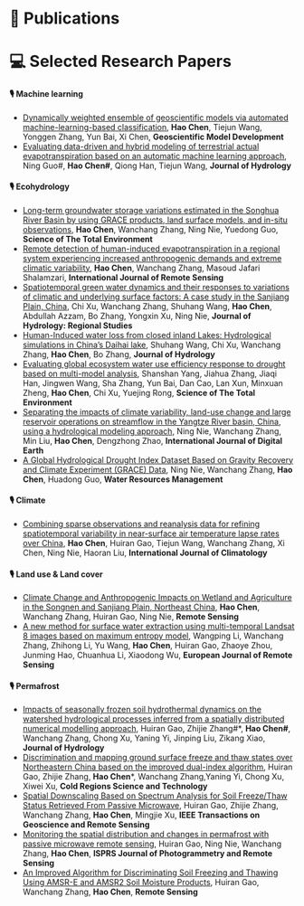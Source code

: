 
# 📝 Publications

# 💻 Selected Research Papers

#### 🎙 Machine learning
- [Dynamically weighted ensemble of geoscientific models via automated machine-learning-based classification](https://doi.org/10.5194/gmd-16-5685-2023), **Hao Chen**, Tiejun Wang, Yonggen Zhang, Yun Bai, Xi Chen, **Geoscientific Model Development**
- [Evaluating data-driven and hybrid modeling of terrestrial actual evapotranspiration based on an automatic machine learning approach](https://doi.org/10.1016/j.jhydrol.2023.130594), Ning Guo#, **Hao Chen#**, Qiong Han, Tiejun Wang, **Journal of Hydrology**

#### 🎙 Ecohydrology
- [Long-term groundwater storage variations estimated in the Songhua River Basin by using GRACE products, land surface models, and in-situ observations](https://doi.org/10.1016/j.scitotenv.2018.08.352), **Hao Chen**, Wanchang Zhang, Ning Nie, Yuedong Guo, **Science of The Total Environment**
- [Remote detection of human-induced evapotranspiration in a regional system experiencing increased anthropogenic demands and extreme climatic variability](https://doi.org/10.1080/01431161.2018.1523590), **Hao Chen**, Wanchang Zhang, Masoud Jafari Shalamzari, **International Journal of Remote Sensing**
- [Spatiotemporal green water dynamics and their responses to variations of climatic and underlying surface factors: A case study in the Sanjiang Plain, China](https://doi.org/10.1016/j.ejrh.2022.101303), Chi Xu, Wanchang Zhang, Shuhang Wang, **Hao Chen**, Abdullah Azzam, Bo Zhang, Yongxin Xu, Ning Nie, **Journal of Hydrology: Regional Studies**
- [Human-Induced water loss from closed inland Lakes: Hydrological simulations in China’s Daihai lake](https://doi.org/10.1016/j.jhydrol.2022.127552), Shuhang Wang, Chi Xu, Wanchang Zhang, **Hao Chen**, Bo Zhang, **Journal of Hydrology**
- [Evaluating global ecosystem water use efficiency response to drought based on multi-model analysis](https://doi.org/10.1016/j.scitotenv.2021.146356), Shanshan Yang, Jiahua Zhang, Jiaqi Han, Jingwen Wang, Sha Zhang, Yun Bai, Dan Cao, Lan Xun, Minxuan Zheng, **Hao Chen**, Chi Xu, Yuejing Rong, **Science of The Total Environment**
- [Separating the impacts of climate variability, land-use change and large reservoir operations on streamflow in the Yangtze River basin, China, using a hydrological modeling approach](https://doi.org/10.1080/17538947.2020.1812740), Ning Nie, Wanchang Zhang, Min Liu, **Hao Chen**, Dengzhong Zhao, **International Journal of Digital Earth**
- [A Global Hydrological Drought Index Dataset Based on Gravity Recovery and Climate Experiment (GRACE) Data](https://doi.org/10.1007/s11269-017-1869-1), Ning Nie, Wanchang Zhang, **Hao Chen**, Huadong Guo, **Water Resources Management**

#### 🎙 Climate
- [Combining sparse observations and reanalysis data for refining spatiotemporal variability in near-surface air temperature lapse rates over China](https://doi.org/10.1002/joc.7226), **Hao Chen**, Huiran Gao, Tiejun Wang, Wanchang Zhang, Xi Chen, Ning Nie, Haoran Liu, **International Journal of Climatology**

#### 🎙 Land use & Land cover
- [Climate Change and Anthropogenic Impacts on Wetland and Agriculture in the Songnen and Sanjiang Plain, Northeast China](https://doi.org/10.3390/rs10030356), **Hao Chen**, Wanchang Zhang, Huiran Gao, Ning Nie, **Remote Sensing**
- [A new method for surface water extraction using multi-temporal Landsat 8 images based on maximum entropy model](https://doi.org/10.1080/22797254.2022.2062054), Wangping Li, Wanchang Zhang, Zhihong Li, Yu Wang, **Hao Chen**, Huiran Gao, Zhaoye Zhou, Junming Hao, Chuanhua Li, Xiaodong Wu, **European Journal of Remote Sensing**

#### 🎙 Permafrost
- [Impacts of seasonally frozen soil hydrothermal dynamics on the watershed hydrological processes inferred from a spatially distributed numerical modelling approach](https://doi.org/10.1016/j.jhydrol.2023.129947), Huiran Gao, Zhijie Zhang#*, **Hao Chen#**, Wanchang Zhang, Chong Xu, Yaning Yi, Jinping Liu, Zikang Xiao, **Journal of Hydrology**
- [Discrimination and mapping ground surface freeze and thaw states over Northeastern China based on the improved dual-index algorithm](https://doi.org/10.1016/j.coldregions.2023.103963), Huiran Gao, Zhijie Zhang, **Hao Chen***, Wanchang Zhang,Yaning Yi, Chong Xu, Xiwei Xu, **Cold Regions Science and Technology**
- [Spatial Downscaling Based on Spectrum Analysis for Soil Freeze/Thaw Status Retrieved From Passive Microwave](https://doi.org/10.1109/TGRS.2021.3051683), Huiran Gao, Zhijie Zhang, Wanchang Zhang, **Hao Chen**, Mingjie Xu, **IEEE Transactions on Geoscience and Remote Sensing**
- [Monitoring the spatial distribution and changes in permafrost with passive microwave remote sensing](https://doi.org/10.1016/j.isprsjprs.2020.10.011), Huiran Gao, Ning Nie, Wanchang Zhang, **Hao Chen**, **ISPRS Journal of Photogrammetry and Remote Sensing**
- [An Improved Algorithm for Discriminating Soil Freezing and Thawing Using AMSR-E and AMSR2 Soil Moisture Products](https://doi.org/10.3390/rs10111697), Huiran Gao, Wanchang Zhang, **Hao Chen**, **Remote Sensing**
